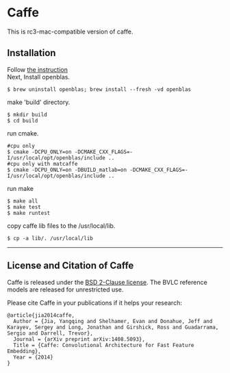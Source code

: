 # Caffe


This is rc3-mac-compatible version of caffe. 

## Installation
Follow [the instruction](http://caffe.berkeleyvision.org/install_osx.html)   
Next, Install openblas.
```
$ brew uninstall openblas; brew install --fresh -vd openblas
```
make 'build' directory.
```
$ mkdir build
$ cd build
```
run cmake.
```
#cpu only
$ cmake -DCPU_ONLY=on -DCMAKE_CXX_FLAGS=-I/usr/local/opt/openblas/include ..
#cpu only with matcaffe
$ cmake -DCPU_ONLY=on -DBUILD_matlab=on -DCMAKE_CXX_FLAGS=-I/usr/local/opt/openblas/include ..
```   

run make
```
$ make all
$ make test
$ make runtest
```   

copy caffe lib files to the /usr/local/lib.
```
$ cp -a lib/. /usr/local/lib
```


-----

## License and Citation of Caffe

Caffe is released under the [BSD 2-Clause license](https://github.com/BVLC/caffe/blob/master/LICENSE).
The BVLC reference models are released for unrestricted use.

Please cite Caffe in your publications if it helps your research:

    @article{jia2014caffe,
      Author = {Jia, Yangqing and Shelhamer, Evan and Donahue, Jeff and Karayev, Sergey and Long, Jonathan and Girshick, Ross and Guadarrama, Sergio and Darrell, Trevor},
      Journal = {arXiv preprint arXiv:1408.5093},
      Title = {Caffe: Convolutional Architecture for Fast Feature Embedding},
      Year = {2014}
    }
